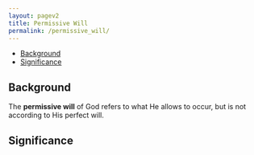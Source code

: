 ```yaml
---
layout: pagev2
title: Permissive Will
permalink: /permissive_will/
---
```

- [Background](#background)
- [Significance](#significance)

## Background

The **permissive will** of God refers to what He allows to occur, but is not according to His perfect will. 

## Significance
